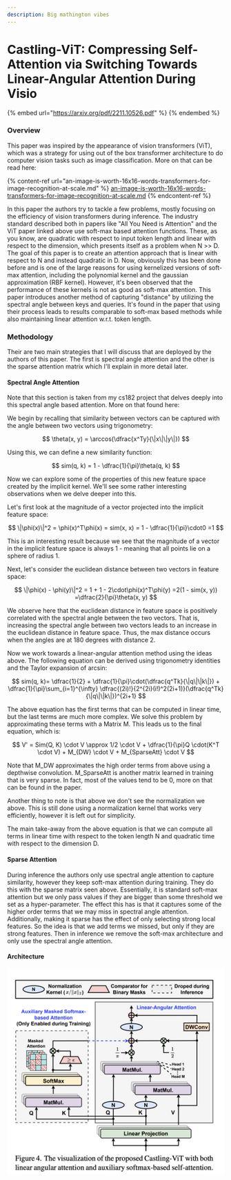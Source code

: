 ```yaml
---
description: Big mathington vibes
---
```


# Castling-ViT: Compressing Self-Attention via Switching Towards Linear-Angular Attention During Visio

{% embed url="https://arxiv.org/pdf/2211.10526.pdf" %}
&#x20;
{% endembed %}

### Overview

This paper was inspired by the appearance of vision transformers (ViT), which was a strategy for using out of the box transformer architecture to do computer vision tasks such as image classification. More on that can be read here:

{% content-ref url="an-image-is-worth-16x16-words-transformers-for-image-recognition-at-scale.md" %}
[an-image-is-worth-16x16-words-transformers-for-image-recognition-at-scale.md](an-image-is-worth-16x16-words-transformers-for-image-recognition-at-scale.md)
{% endcontent-ref %}

In this paper the authors try to tackle a few problems, mostly focusing on the efficiency of vision transformers during inference. The industry standard described both in papers like "All You Need is Attention" and the ViT paper linked above use soft-max based attention functions. These, as you know, are quadratic with respect to input token length and linear with respect to the dimension, which presents itself as a problem when N >> D. The goal of this paper is to create an attention approach that is linear with respect to N and instead quadratic in D. Now, obviously this has been done before and is one of the large reasons for using kernelized versions of soft-max attention, including the polynomial kernel and the gaussian approximation (RBF kernel). However, it's been observed that the performance of these kernels is not as good as soft-max attention. This paper introduces another method of capturing "distance" by utilizing the spectral angle between keys and queries. It's found in the paper that using their process leads to results comparable to soft-max based methods while also maintaining linear attention w.r.t. token length.

### Methodology

Their are two main strategies that I will discuss that are deployed by the authors of this paper. The first is spectral angle attention and the other is the sparse attention matrix which I'll explain in more detail later.

#### Spectral Angle Attention

Note that this section is taken from my cs182 project that delves deeply into this spectral angle based attention. More on that found here:

We begin by recalling that similarity between vectors can be captured with the angle between two vectors using trigonometry:

$$
\theta(x, y) = \arccos(\dfrac{x^Ty}{\|x\|\|y\|})
$$

Using this, we can define a new similarity function:

$$
sim(q, k) = 1 - \dfrac{1}{\pi}\theta(q, k)
$$

Now we can explore some of the properties of this new feature space created by the implicit kernel. We'll see some rather interesting observations when we delve deeper into this.

Let's first look at the magnitude of a vector projected into the implicit feature space:

$$
\|\phi(x)\|^2 = \phi(x)^T\phi(x) = sim(x, x) = 1 - \dfrac{1}{\pi}\cdot0
=1
$$

This is an interesting result because we see that the magnitude of a vector in the implicit feature space is always 1 - meaning that all points lie on a sphere of radius 1.

Next, let's consider the euclidean distance between two vectors in feature space:



$$
\|\phi(x) - \phi(y)\|^2 = 1 + 1 - 2\cdot\phi(x)^T\phi(y)
=2(1 - sim(x, y))
=\dfrac{2}{\pi}\theta(x, y)
$$

We observe here that the euclidean distance in feature space is positively correlated with the spectral angle between the two vectors. That is, increasing the spectral angle between two vectors leads to an increase in the euclidean distance in feature space. Thus, the max distance occurs when the angles are at 180 degrees with distance 2.

Now we work towards a linear-angular attention method using the ideas above. The following equation can be derived using trigonometry identities and the Taylor expansion of arcsin:

$$
sim(q, k)= \dfrac{1}{2} + \dfrac{1}{\pi}\cdot(\dfrac{q^Tk}{\|q\|\|k\|}) + \dfrac{1}{\pi}\sum_{i=1}^{\infty} \dfrac{(2i)!}{2^{2i}(i!)^2(2i+1)}(\dfrac{q^Tk}{\|q\|\|k\|})^{2i+1}
$$

The above equation has the first terms that can be computed in linear time, but the last terms are much more complex. We solve this problem by approximating these terms with a Matrix M. This leads us to the final equation, which is:

$$
V' = Sim(Q, K) \cdot V \approx 1/2 \cdot V + \dfrac{1}{\pi}Q \cdot(K^T \cdot V) + M_{DW} \cdot V + M_{SparseAtt} \cdot V
$$

Note that M\_DW approximates the high order terms from above using a depthwise convolution. M\_SparseAtt is another matrix learned in training that is very sparse. In fact, most of the values tend to be 0, more on that can be found in the paper.

Another thing to note is that above we don't see the normalization we above. This is still done using a normalization kernel that works very efficiently, however it is left out for simplicity.&#x20;

The main take-away from the above equation is that we can compute all terms in linear time with respect to the token length N and quadratic time with respect to the dimension D.

#### Sparse Attention&#x20;

During inference the authors only use spectral angle attention to capture similarity, however they keep soft-max attention during training. They do this with the sparse matrix seen above. Essentially, it is standard soft-max attention but we only pass values if they are bigger than some threshold we set as a hyper-parameter. The effect this has is that it captures some of the higher order terms that we may miss in spectral angle attention. Additionally, making it sparse has the effect of only selecting strong local features. So the idea is that we add terms we missed, but only if they are strong features. Then in inference we remove the soft-max architecture and only use the   spectral angle attention.

#### Architecture

![](../.gitbook/assets/image.png)





